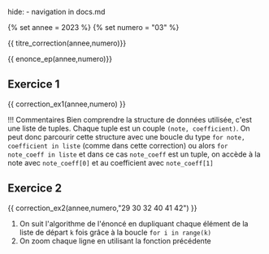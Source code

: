 hide: - navigation  in docs.md

{% set annee = 2023 %}
{% set numero = "03" %}


{{ titre_correction(annee,numero)}}

{{ enonce_ep(annee,numero)}}
 

## Exercice 1

{{ correction_ex1(annee,numero) }}


!!! Commentaires
    Bien comprendre la structure de données utilisée, c'est une liste de tuples. Chaque tuple est un couple `(note, coefficient)`. On peut donc parcourir cette structure avec une boucle du type `for note, coefficient in liste` (comme dans cette correction) ou alors `for note_coeff in liste` et dans ce cas `note_coeff` est un tuple, on accède à la note avec `note_coeff[0]` et au coefficient avec `note_coeff[1]`


## Exercice 2 
 

{{ correction_ex2(annee,numero,"29 30 32 40 41 42") }}

1. On suit l'algorithme de l'énoncé en dupliquant chaque élément de la liste de départ `k` fois grâce à la boucle `for i in range(k)`
2. On zoom chaque ligne en utilisant la fonction précédente 
